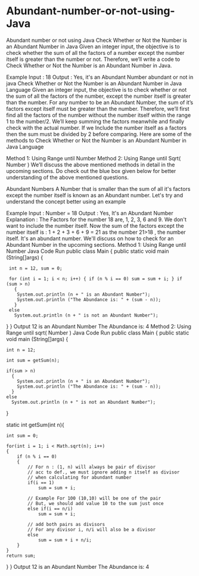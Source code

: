 # Abundant-number-or-not-using-Java

Abundant number or not using Java
Check Whether or Not the Number is an Abundant Number in Java
Given an integer input, the objective is to check whether the sum of all the factors of a number except the number itself is greater than the number or not. Therefore, we’ll write a code to Check Whether or Not the Number is an Abundant Number in Java.

Example
Input : 18
Output : Yes, it's an Abundant Number
abundant or not in java
Check Whether or Not the Number is an Abundant Number in Java Language
Given an integer input, the objective is to check whether or not the sum of all the factors of the number, except the number itself is greater than the number. For any number to be an Abundant Number, the sum of it’s factors except itself must be greater than the number. Therefore, we’ll first find all the factors of the number without the number itself within the range 1 to the number/2. We’ll keep summing the factors meanwhile and finally check with the actual number. If we Include the number itself as a factors then the sum must be divided by 2 before comparing. Here are some of the methods to Check Whether or Not the Number is an Abundant Number in Java Language

Method 1: Using Range until Number
Method 2: Using Range until Sqrt( Number )
We’ll discuss the above mentioned methods in detail in the upcoming sections. Do check out the blue box given below for better understanding of the above mentioned questions.

Abundant Numbers
A Number that is smaller than the sum of all it's factors except the number itself is known as an Abundant number.
Let's try and understand the concept better using an example

Example
Input : Number = 18
Output : Yes, It's an Abundant Number
Explanation : The Factors for the number 18 are, 1, 2, 3, 6 and 9. We don't want to include the number itself.
Now the sum of the factors except the number itself is :
1 + 2 + 3 + 6 + 9 = 21
as the number 21>18 , the number itself.
It's an abundant number.
We'll discuss on how to check for an Abundant Number in the upcoming sections.
Method 1: Using Range until Number
Java Code
Run
public class Main
 {
   public static void main (String[]args)
   {

     int n = 12, sum = 0;

     for (int i = 1; i < n; i++) { if (n % i == 0) sum = sum + i; } if (sum > n)
       {
     	System.out.println (n + " is an Abundant Number");
     	System.out.println ("The Abundance is: " + (sum - n));
       }
     else
       System.out.println (n + " is not an Abundant Number");
   }
 }
Output
12 is an Abundant Number
The Abundance is: 4
Method 2: Using Range until sqrt( Number )
Java Code
Run
public class Main
{
  public static void main (String[]args)
  {

    int n = 12; 

    int sum = getSum(n); 

    if(sum > n)
      {
    	System.out.println (n + " is an Abundant Number");
    	System.out.println ("The Abundance is: " + (sum - n));
      }
    else
      System.out.println (n + " is not an Abundant Number");
  }
  
  static int getSum(int n){
    
    int sum = 0;
    
    for(int i = 1; i < Math.sqrt(n); i++) 
    { 
        if (n % i == 0) 
        { 
            // For n : (1, n) will always be pair of divisor 
            // acc to def., we must ignore adding n itself as divisor 
            // when calculating for abundant number 
            if(i == 1) 
                sum = sum + i; 

            // Example For 100 (10,10) will be one of the pair 
            // But, we should add value 10 to the sum just once 
            else if(i == n/i) 
                sum = sum + i; 

            // add both pairs as divisors 
            // For any divisor i, n/i will also be a divisor 
            else 
                sum = sum + i + n/i; 
        } 
    } 
    return sum; 
} 
}
Output
12 is an Abundant Number
The Abundance is: 4
